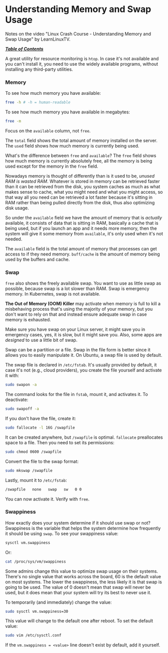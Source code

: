 # Understanding Memory and Swap Usage

Notes on the video "Linux Crash Course - Understanding Memory and Swap Usage"
by LearnLinuxTV.

[***Table of Contents***](/README.md)  

A great utility for resource monitoring is `htop`. In case it's not available
and you can't install it, you need to use the widely available programs,
without installing any third-party utilities.

### Memory

To see how much memory you have available:

```bash
free -h # -h = human-readable
```

To see how much memory you have available in megabytes:

```bash
free -m
```
   
Focus on the `available` column, not `free`.

The `total` field shows the total amount of memory installed on the server. The
`used` field shows how much memory is currently being used. 

What's the difference between `free` and `available`? The `free` field shows
how much memory is currently absolutely free, all the memory is being used
except for the memory in the `free` field. 

Nowadays memory is thought of differently than is it used to be, *unused RAM is
wasted RAM*. Whatever is stored in memory can be retrieved faster than it can
be retrieved from the disk, you system caches as much as what makes sense to
cache, what you might need and what you might access, so that way all you need
can be retrieved a lot faster because it's sitting in RAM rather than being
pulled directly from the disk, thus also optimizing disk usage. 

So under the `available` field we have the amount of memory that is *actually*
available, it consists of data that is sitting in RAM, basically a cache that
is being used, but if you launch an app and it needs more memory, then the
system will give it some memory from `available`, it's only used when it's not
needed.

The `available` field is the total amount of memory that processes can get
access to if they need memory. `buff/cache` is the amount of memory being used
by the buffers and cache.

### Swap

`free` also shows the freely available swap. You want to use as little swap as
possible, because swap is a lot slower than RAM. Swap is emergency memory. In
Kubernetes, swap is not available. 

**The Out of Memory (OOM) Killer** may activate when memory is full to kill a
misbehaving process that's using the majority of your memory, but you don't
want to rely on that and instead ensure adequate swap in case memory is
exhausted.

Make sure you have swap on your Linux server, it might save you in emergency
cases, yes, it is slow, but it might save you. Also, some apps are *designed*
to use a little bit of swap. 

Swap can be a partition or a file. Swap in the file form is better since it
allows you to easily manipulate it. On Ubuntu, a swap file is used by default.

The swap file is declared in `/etc/fstab`. It's usually provided by default, it
case it's not (e.g., cloud providers), you create the file yourself and
activate it with:

```bash
sudo swapon -a
```

The command looks for the file in `fstab`, mount it, and activates it. To
deactivate:

```bash
sudo swapoff -a
```

If you don't have the file, create it:

```bash
sudo fallocate -l 16G /swapfile
```

It can be created anywhere, but `/swapfile` is optimal. `fallocate`
preallocates space to a file. Then you need to set its permissions:

```bash
sudo chmod 0600 /swapfile
```

Convert the file to the swap format:

```bash
sudo mkswap /swapfile
```

Lastly, mount it to `/etc/fstab`:

```bash
/swapfile   none   swap   sw   0 0
```

You can now activate it. Verify with `free`.

### Swappiness

How exactly does your system determine if it should use swap or not? Swappiness
is the variable that helps the system determine how frequently it should be
using `swap`. To see your swappiness value:

```bash
sysctl vm.swappiness
```

Or:

```bash
cat /proc/sys/vm/swappiness
```

Some admins change this value to optimize swap usage on their systems. There's 
no single value that works across the board, 60 is the default value on most
systems. The lower the swappiness, the less likely it is that swap is going to
be used. The value of 0 doesn't mean that swap will never be used, but it does
mean that your system will try its best to never use it.

To temporarily (and immediately) change the value:

```bash
sudo sysctl vm.swappiness=30
```

This value will change to the default one after reboot. To set the default
value:

```bash
sudo vim /etc/sysctl.conf
```

If the `vm.swappiness = <value>` line doesn't exist by default, add it
yourself.
